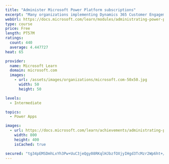 ```yaml
---
title: "Administer Microsoft Power Platform subscriptions"
excerpt: "Many organizations implementing Dynamics 365 Customer Engagement apps on the Microsoft Power Platform are unaware of the amazing capabilities included with their subscription. By default, your subscription includes Microsoft Portals, Gamification, and Voice of the Customer surveys, in addition to technical capabilities like backup and restore, and integrated planning for updates and upgrades. This module focuses on showcasing the great default capabilities you have access to."
webUrl: https://docs.microsoft.com/learn/modules/administrating-power-platform-subscriptions/
type: course
price: Free
length: PT57M
ratings:
  count: 440
  average: 4.447727
heat: 65

provider:
  name: Microsoft Learn
  domain: microsoft.com
  images:
    - url: /assets/images/organizations/microsoft.com-50x50.jpg
      width: 50
      height: 50

levels:
  - Intermediate

topics:
  - Power Apps

images:
  - url: https://docs.microsoft.com/learn/achievements/administrating-power-platform-subscriptions-social.png
    width: 800
    height: 400
    isCached: true

secured: "tg34pEMSDmhLxYh3Pw+UuC3jeQgy08RKqlHJbzfOXjyIHgd3TcMzr2Wp6ht+/N6CVApVTAXbsSq6YSDJ0IYqqR7QMQeR90kP0SDCtkCpgDX7GsfDUJxMNaeTVGQbwX4RyaHTfE4KCXg6exTyg6bdqPmz1ulo0hRh56Y1Y+9W0kblurzsIceWaMIG5Zf2gQjLxfkDjH1h31aqAUYdrHYBnE+DdfncXzSjp3OGaNZnSiEKYIPJ1yxBMG24j5du3sdBbI6K+k8AV45e3DDNcBRozboOQ+9UIzR8GR+8QKwqZad4eNDu5vwneCM2ZQosQLcX1lkeIp7e7+86gKRqjhwQ8k966cBZ3RBiksGV5JfgtT1QH+bKrqgEE4Sieapw490WiGCJ687FoF4fKcPCbErvcg==;4kypP+k4CfPF9E6U3Xp5GQ=="
---
```


